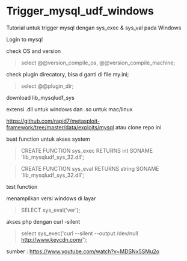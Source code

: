 # Trigger_mysql_udf_windows
Tutorial untuk trigger mysql dengan sys_exec &amp; sys_val pada Windows

Login to mysql

check OS and version

> select @@version_compile_os, @@version_compile_machine;

check plugin direcatory, bisa d ganti di file my.ini;

> select @@plugin_dir;

download lib_mysqludf_sys

extensi .dll untuk windows dan .so untuk mac/linux

https://github.com/rapid7/metasploit-framework/tree/master/data/exploits/mysql atau clone repo ini

buat function untuk akses system

> CREATE FUNCTION sys_exec RETURNS int SONAME 'lib_mysqludf_sys_32.dll';

> CREATE FUNCTION sys_eval RETURNS string SONAME 'lib_mysqludf_sys_32.dll';

test function

menampilkan versi windows di layar

> SELECT sys_eval('ver');

akses php dengan curl -silent

> select sys_exec('curl --silent --output /dev/null http://www.keycdn.com/');


sumber : https://www.youtube.com/watch?v=MDSNx5SMu2o

